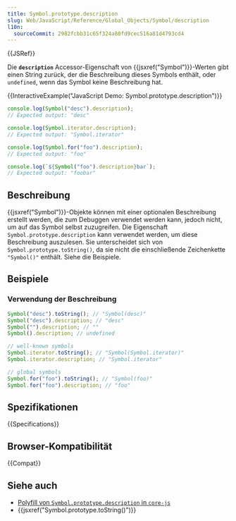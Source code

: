 ```yaml
---
title: Symbol.prototype.description
slug: Web/JavaScript/Reference/Global_Objects/Symbol/description
l10n:
  sourceCommit: 2982fcbb31c65f324a80fd9cec516a81d4793cd4
---
```


{{JSRef}}

Die **`description`** Accessor-Eigenschaft von {{jsxref("Symbol")}}-Werten gibt einen String zurück, der die Beschreibung dieses Symbols enthält, oder `undefined`, wenn das Symbol keine Beschreibung hat.

{{InteractiveExample("JavaScript Demo: Symbol.prototype.description")}}

```js interactive-example
console.log(Symbol("desc").description);
// Expected output: "desc"

console.log(Symbol.iterator.description);
// Expected output: "Symbol.iterator"

console.log(Symbol.for("foo").description);
// Expected output: "foo"

console.log(`${Symbol("foo").description}bar`);
// Expected output: "foobar"
```

## Beschreibung

{{jsxref("Symbol")}}-Objekte können mit einer optionalen Beschreibung erstellt werden, die zum Debuggen verwendet werden kann, jedoch nicht, um auf das Symbol selbst zuzugreifen. Die Eigenschaft `Symbol.prototype.description` kann verwendet werden, um diese Beschreibung auszulesen. Sie unterscheidet sich von `Symbol.prototype.toString()`, da sie nicht die einschließende Zeichenkette `"Symbol()"` enthält. Siehe die Beispiele.

## Beispiele

### Verwendung der Beschreibung

```js
Symbol("desc").toString(); // "Symbol(desc)"
Symbol("desc").description; // "desc"
Symbol("").description; // ""
Symbol().description; // undefined

// well-known symbols
Symbol.iterator.toString(); // "Symbol(Symbol.iterator)"
Symbol.iterator.description; // "Symbol.iterator"

// global symbols
Symbol.for("foo").toString(); // "Symbol(foo)"
Symbol.for("foo").description; // "foo"
```

## Spezifikationen

{{Specifications}}

## Browser-Kompatibilität

{{Compat}}

## Siehe auch

- [Polyfill von `Symbol.prototype.description` in `core-js`](https://github.com/zloirock/core-js#ecmascript-symbol)
- {{jsxref("Symbol.prototype.toString()")}}
